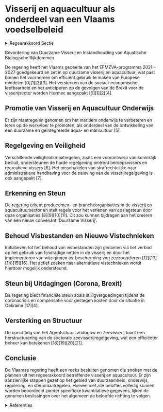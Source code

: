 # Visserij en aquacultuur als onderdeel van een Vlaams voedselbeleid

<details>
        <summary>Regeerakkoord Sectie </summary>
        <p>4.6 Visserij en aquacultuur als onderdeel van een Vlaams voedselbeleid Om nieuwe goed opgeleide mensen naar de visserijsector te krijgen zetten we in op de promotie van het maritiem onderwijs en leren op de werkvloer. Beroepsvissers zijn gebonden aan een strikte regelgeving qua veiligheid, beman-ningsvereisten en uitrusting. Recreatieve vissers genieten bepaalde wettelijke vrijstellingen. De huidige regelgeving bevat lacunes. Deze hiaten in de regelgeving moeten opgespoord worden en grijze zones aangepakt. Monitoring van de recrea-tieve visserij is noodzakelijk. We maken zo efficiënt mogelijk gebruik van de Europese middelen via het Europees Fonds Maritieme Zaken en Visserij (EFMZV). De middelen moeten ingezet worden om de specificiteit van de Vlaamse visserijsector en de uitdagingen het hoofd te bieden. De focus komt daarbij te liggen op de sociaal-economische leefbaarheid van de sector. Vlaanderen is erg afhankelijk van de visbestanden in Britse wateren. Bij een eventuele harde Brexit bekijken we proactief de gevolgen voor reders en vissers. Actieve ondersteuning van een beginnende aquacultuur in Vlaanderen. Onze Universiteiten, het ILVO en in steeds grotere mate het VLIZ, hebben de wetenschappelijke expertise in huis om de aquacultuursector aan land en op zee een voorsprong te geven op onze buurlanden. Een expertise opgebouwd in Vlaanderen die in eerste instantie in Vlaanderen in economische activiteit moet worden omgezet, en van daaruit geëxpor-teerd kan worden. Er komt een nieuw convenant ‘Duurzame Visserij’ als opvolger van huidig convenant dat loopt tot 2020, met evenwaardige aandacht voor economi-sche, ecologische en sociale duurzaamheid. Het actief zoeken van alternatieve vistechnieken en energiebronnen wordt opgenomen in dit conve-nant. In navolging van de nieuwe Europese rege-ling is door de Vlaamse regering het verbod op vissen met elektrische pulsvaartuigen in de 12-mijlszone voor onze kust ingesteld. Dit verbod wordt ten volle opgevolgd en gehandhaafd. </p>
        </details> 

Bevordering van Duurzame Visserij en Instandhouding van Aquatische Biologische Rijkdommen

De regering heeft het Vlaams gedeelte van het EFMZVA-programma 2021 – 2027 goedgekeurd en zet in op duurzame visserij en aquacultuur, wat past binnen het voornemen om efficiënt gebruik te maken van Europese middelen \[0\]\[1\]\[2\]\[3\]. Het versterken van de sociaal-economische leefbaarheid en het anticiperen op de gevolgen van de Brexit voor de visserijsector worden hiermee aangepakt \[0\]\[1\]\[2\]\[4\].

## Promotie van Visserij en Aquacultuur Onderwijs

Er zijn maatregelen genomen om het maritiem onderwijs te verbeteren en leren op de werkvloer te promoten, als onderdeel van de ontwikkeling van een duurzame en geïntegreerde aqua- en maricultuur \[5\].

## Regelgeving en Veiligheid

Verschillende veiligheidsmaatregelen, zoals een voorontwerp van koninklijk besluit, ondersteunen de harde regelgeving omtrent beroepsvissers en recreatieve vissers \[6\]. Het omschakelen van strafrechtelijke naar administratieve handhaving voor de naleving van de visserijregelgeving is ook aangepakt \[7\].

## Erkenning en Steun

De regering erkent producenten- en brancheorganisaties in de visserij en aquacultuursector en stelt regels voor het verlenen van opslagsteun door deze organisaties \[8\]\[9\]\[10\]\[11\]. Dit zou kunnen bijdragen aan het creëren van een nieuw convenant ‘Duurzame Visserij’.

## Behoud Visbestanden en Nieuwe Vistechnieken

Initiatieven tot het behoud van visbestanden zijn genomen via het verbod op het gebruik van fijndradige netten in de visserij en door het implementeren van wijzigingen ter bescherming van zeezoogdieren \[12\]\[13\]\[14\]\[15\]\[16\]. Het actief zoeken naar alternatieve vistechnieken wordt hierdoor mogelijk ondersteund.

## Steun bij Uitdagingen (Corona, Brexit)

De regering biedt financiële steun zoals stilligvergoedingen tijdens de coronacrisis en compensatie voor gestegen kosten door de situatie in Oekraïne \[17\]\[4\].

## Versterking en Structuur

De oprichting van het Agentschap Landbouw en Zeevisserij toont een herstructurering van de sectorale zeevisserijregelgeving, wat een efficiënter beheer kan betekenen \[18\]\[19\]\[20\]\[21\].

## Conclusie

De Vlaamse regering heeft een reeks besluiten genomen die stroken met de plannen uit het regeerakkoord betreffende visserij en aquacultuur. Er zijn aanzienlijke stappen gezet op het gebied van duurzaamheid, onderwijs, regulering, en steunmaatregelen. Hoewel niet alle beloftes volledig kunnen worden beoordeeld zonder specifieke kwantitatieve gegevens, lijken de genomen beslissingen over het algemeen de beloofde richting te volgen.

<details>
        <summary> Referenties</summary>
        
**[\[0\]](https://beslissingenvlaamseregering.vlaanderen.be/?search=Vlaams%20gedeelte%20van%20het%20Belgisch%20Programma%20Europees%20Fonds%20voor%20Maritieme%20Zaken%2C%20Visserij%20en%20Aquacultuur%20%28EFMZVA%29%202021%20%E2%80%93%202027&dateOption=select&startDate=2022-07-15T08%3A00%3A00Z&endDate=2022-07-15T08%3A00%3A00Z)** : **(2022-07-15)** Vlaams gedeelte van het Belgisch Programma Europees Fonds voor Maritieme Zaken, Visserij en Aquacultuur (EFMZVA) 2021 – 2027 

**[\[1\]](https://beslissingenvlaamseregering.vlaanderen.be/?search=Financieringsinstrument%20Vlaamse%20visserij-%20en%20Aquacultuursector%20%28FIVA%29%3A%20aanpassing%20aan%20nieuwe%20maatregelen%20Europees%20Fonds%20voor%20Maritieme%20Zaken%2C%20Visserij%20en%20aquacultuur%20%28EFMZVA%29%20&dateOption=select&startDate=2023-06-16T08%3A00%3A00Z&endDate=2023-06-16T08%3A00%3A00Z)** : **(2023-06-16)** Financieringsinstrument Vlaamse visserij- en Aquacultuursector (FIVA): aanpassing aan nieuwe maatregelen Europees Fonds voor Maritieme Zaken, Visserij en aquacultuur (EFMZVA)  

**[\[2\]](https://beslissingenvlaamseregering.vlaanderen.be/?search=Financieringsinstrument%20voor%20de%20Vlaamse%20visserij-%20en%20Aquacultuursector%20%28FIVA%29&dateOption=select&startDate=2023-03-10T09%3A00%3A00Z&endDate=2023-03-10T09%3A00%3A00Z)** : **(2023-03-10)** Financieringsinstrument voor de Vlaamse visserij- en Aquacultuursector (FIVA) 

**[\[3\]](https://beslissingenvlaamseregering.vlaanderen.be/?search=Financieringsinstrument%20voor%20de%20Vlaamse%20visserij-%20en%20Aquacultuursector%20%28FIVA%29&dateOption=select&startDate=2023-04-28T08%3A00%3A00Z&endDate=2023-04-28T08%3A00%3A00Z)** : **(2023-04-28)** Financieringsinstrument voor de Vlaamse visserij- en Aquacultuursector (FIVA) 

**[\[4\]](https://beslissingenvlaamseregering.vlaanderen.be/?search=Plan%20Vlaamse%20Veerkracht%3A%20Ondersteuning%20visserijsector%20als%20gevolg%20van%20de%20situatie%20in%20Oekra%C3%AFne&dateOption=select&startDate=2022-07-15T08%3A00%3A00Z&endDate=2022-07-15T08%3A00%3A00Z)** : **(2022-07-15)** Plan Vlaamse Veerkracht: Ondersteuning visserijsector als gevolg van de situatie in Oekraïne 

**[\[5\]](https://beslissingenvlaamseregering.vlaanderen.be/?search=Ontwikkeling%20van%20een%20duurzame%20en%20ge%C3%AFntegreerde%20aqua-%20en%20maricultuur&dateOption=select&startDate=2021-06-04T08%3A00%3A00Z&endDate=2021-06-04T08%3A00%3A00Z)** : **(2021-06-04)** Ontwikkeling van een duurzame en geïntegreerde aqua- en maricultuur 

**[\[6\]](https://beslissingenvlaamseregering.vlaanderen.be/?search=Veiligheidsmaatregelen%20visserij%0A%0A&dateOption=select&startDate=2020-02-07T09%3A00%3A00Z&endDate=2020-02-07T09%3A00%3A00Z)** : **(2020-02-07)** Veiligheidsmaatregelen visserij

 

**[\[7\]](https://beslissingenvlaamseregering.vlaanderen.be/?search=Verzameldecreet%20landbouw%20en%20visserij&dateOption=select&startDate=2023-07-07T09%3A00%3A00Z&endDate=2023-07-07T09%3A00%3A00Z)** : **(2023-07-07)** Verzameldecreet landbouw en visserij 

**[\[8\]](https://beslissingenvlaamseregering.vlaanderen.be/?search=Erkenning%20producenten-%20en%20brancheorganisaties%20sector%20visserij%20en%20aquacultuur%2C%20en%20vaststellen%20regels%20voor%20het%20verlenen%20van%20opslagsteun%20door%20erkende%20producentenorganisaties&dateOption=select&startDate=2022-05-06T08%3A00%3A00Z&endDate=2022-05-06T08%3A00%3A00Z)** : **(2022-05-06)** Erkenning producenten- en brancheorganisaties sector visserij en aquacultuur, en vaststellen regels voor het verlenen van opslagsteun door erkende producentenorganisaties 

**[\[9\]](https://beslissingenvlaamseregering.vlaanderen.be/?search=Erkenning%20producenten-%20en%20brancheorganisaties%20sector%20visserij%20en%20aquacultuur%2C%20en%20vaststellen%20regels%20voor%20het%20verlenen%20van%20opslagsteun%20door%20erkende%20producentenorganisaties&dateOption=select&startDate=2022-10-07T08%3A00%3A00Z&endDate=2022-10-07T08%3A00%3A00Z)** : **(2022-10-07)** Erkenning producenten- en brancheorganisaties sector visserij en aquacultuur, en vaststellen regels voor het verlenen van opslagsteun door erkende producentenorganisaties 

**[\[10\]](https://beslissingenvlaamseregering.vlaanderen.be/?search=Erkenning%20producenten-%20en%20brancheorganisaties%20sector%20visserij%20en%20aquacultuur%2C%20en%20vaststellen%20regels%20voor%20het%20verlenen%20van%20opslagsteun%20door%20erkende%20producentenorganisaties&dateOption=select&startDate=2022-06-24T08%3A00%3A00Z&endDate=2022-06-24T08%3A00%3A00Z)** : **(2022-06-24)** Erkenning producenten- en brancheorganisaties sector visserij en aquacultuur, en vaststellen regels voor het verlenen van opslagsteun door erkende producentenorganisaties 

**[\[11\]](https://beslissingenvlaamseregering.vlaanderen.be/?search=Verhoging%20brutotonnenmaat%20vissersvaartuigen&dateOption=select&startDate=2020-02-21T09%3A00%3A00Z&endDate=2020-02-21T09%3A00%3A00Z)** : **(2020-02-21)** Verhoging brutotonnenmaat vissersvaartuigen 

**[\[12\]](https://beslissingenvlaamseregering.vlaanderen.be/?search=Maatregelen%20behoud%20van%20visbestanden&dateOption=select&startDate=2022-01-28T09%3A00%3A00Z&endDate=2022-01-28T09%3A00%3A00Z)** : **(2022-01-28)** Maatregelen behoud van visbestanden 

**[\[13\]](https://beslissingenvlaamseregering.vlaanderen.be/?search=Maatregelen%20behoud%20van%20visbestanden%3A%20juridische%20basis%20voor%20het%20verbod%20op%20fijndradige%20netten%20in%20de%20visserij&dateOption=select&startDate=2022-04-22T08%3A00%3A00Z&endDate=2022-04-22T08%3A00%3A00Z)** : **(2022-04-22)** Maatregelen behoud van visbestanden: juridische basis voor het verbod op fijndradige netten in de visserij 

**[\[14\]](https://beslissingenvlaamseregering.vlaanderen.be/?search=Ontwerp%20Vlaams%20Scheepvaartdecreet&dateOption=select&startDate=2021-10-22T08%3A00%3A00Z&endDate=2021-10-22T08%3A00%3A00Z)** : **(2021-10-22)** Ontwerp Vlaams Scheepvaartdecreet 

**[\[15\]](https://beslissingenvlaamseregering.vlaanderen.be/?search=Verbod%20gebruik%20warrel-%20en%20kieuwnetten%3A%20wijzigingsbesluit&dateOption=select&startDate=2021-11-26T09%3A00%3A00Z&endDate=2021-11-26T09%3A00%3A00Z)** : **(2021-11-26)** Verbod gebruik warrel- en kieuwnetten: wijzigingsbesluit 

**[\[16\]](https://beslissingenvlaamseregering.vlaanderen.be/?search=Verbod%20gebruik%20warrel-%20en%20kieuwnetten%3A%20wijzigingsbesluit&dateOption=select&startDate=2022-03-18T09%3A00%3A00Z&endDate=2022-03-18T09%3A00%3A00Z)** : **(2022-03-18)** Verbod gebruik warrel- en kieuwnetten: wijzigingsbesluit 

**[\[17\]](https://beslissingenvlaamseregering.vlaanderen.be/?search=Stilligvergoeding%20visserij%20in%20kader%20van%20coronacrisis&dateOption=select&startDate=2020-05-15T08%3A00%3A00Z&endDate=2020-05-15T08%3A00%3A00Z)** : **(2020-05-15)** Stilligvergoeding visserij in kader van coronacrisis 

**[\[18\]](https://beslissingenvlaamseregering.vlaanderen.be/?search=Oprichting%20Agentschap%20Landbouw%20en%20Zeevisserij%3A%20aanpassing%20sectorale%20zeevisserijregelgeving&dateOption=select&startDate=2023-11-17T09%3A00%3A00Z&endDate=2023-11-17T09%3A00%3A00Z)** : **(2023-11-17)** Oprichting Agentschap Landbouw en Zeevisserij: aanpassing sectorale zeevisserijregelgeving 

**[\[19\]](https://beslissingenvlaamseregering.vlaanderen.be/?search=Oprichting%20Agentschap%20Landbouw%20en%20Zeevisserij%3A%20aanpassing%20sectorale%20zeevisserijregelgeving&dateOption=select&startDate=2023-10-20T08%3A00%3A00Z&endDate=2023-10-20T08%3A00%3A00Z)** : **(2023-10-20)** Oprichting Agentschap Landbouw en Zeevisserij: aanpassing sectorale zeevisserijregelgeving 

**[\[20\]](https://beslissingenvlaamseregering.vlaanderen.be/?search=Oprichting%20Agentschap%20Landbouw%20en%20Zeevisserij&dateOption=select&startDate=2023-07-07T09%3A00%3A00Z&endDate=2023-07-07T09%3A00%3A00Z)** : **(2023-07-07)** Oprichting Agentschap Landbouw en Zeevisserij 

**[\[21\]](https://beslissingenvlaamseregering.vlaanderen.be/?search=Oprichting%20Agentschap%20Landbouw%20en%20Zeevisserij&dateOption=select&startDate=2023-09-15T08%3A00%3A00Z&endDate=2023-09-15T08%3A00%3A00Z)** : **(2023-09-15)** Oprichting Agentschap Landbouw en Zeevisserij 
        </details> 

